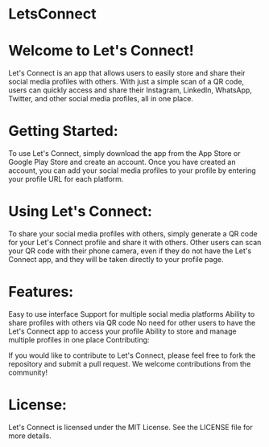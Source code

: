 # LetsConnect

# Welcome to Let's Connect!

Let's Connect is an app that allows users to easily store and share their social media profiles with others. With just a simple scan of a QR code, users can quickly access and share their Instagram, LinkedIn, WhatsApp, Twitter, and other social media profiles, all in one place.

# Getting Started:

To use Let's Connect, simply download the app from the App Store or Google Play Store and create an account. Once you have created an account, you can add your social media profiles to your profile by entering your profile URL for each platform.

# Using Let's Connect:

To share your social media profiles with others, simply generate a QR code for your Let's Connect profile and share it with others. Other users can scan your QR code with their phone camera, even if they do not have the Let's Connect app, and they will be taken directly to your profile page.

# Features:

Easy to use interface
Support for multiple social media platforms
Ability to share profiles with others via QR code
No need for other users to have the Let's Connect app to access your profile
Ability to store and manage multiple profiles in one place
Contributing:

If you would like to contribute to Let's Connect, please feel free to fork the repository and submit a pull request. We welcome contributions from the community!

# License:

Let's Connect is licensed under the MIT License. See the LICENSE file for more details.
